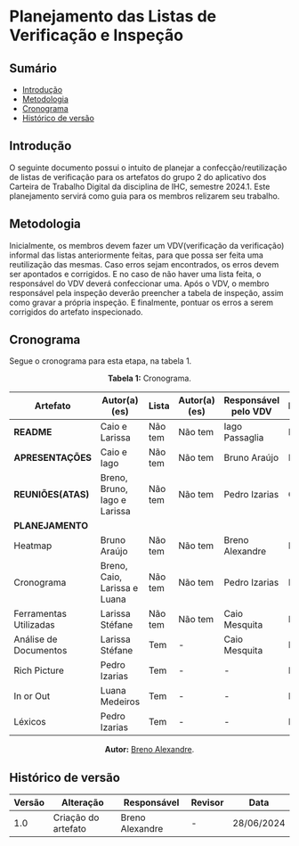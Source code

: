 # Planejamento das Listas de Verificação e Inspeção

## Sumário
* [Introdução](#Introdução)
* [Metodologia](#Metodologia)
* [Cronograma](#Cronograma)
* [Histórico de versão](#Histórico-de-versão)

## Introdução

O seguinte documento possui o intuito de planejar a confecção/reutilização de listas de verificação para os artefatos do grupo 2 do aplicativo dos Carteira de Trabalho Digital da disciplina de IHC, semestre 2024.1. Este planejamento servirá como guia para os membros relizarem seu trabalho.

## Metodologia

Inicialmente, os membros devem fazer um VDV(verificação da verificação) informal das listas anteriormente feitas, para que possa ser feita uma reutilização das mesmas. Caso erros sejam encontrados, os erros devem ser apontados e corrigidos. E no caso de não haver uma lista feita, o responsável do VDV deverá confeccionar uma.
Após o VDV, o membro responsável pela inspeção deverão preencher a tabela de inspeção, assim como gravar a própria inspeção. E finalmente, pontuar os erros a serem corrigidos do artefato inspecionado.

## Cronograma

Segue o cronograma para esta etapa, na tabela 1.

<center>

<b>Tabela 1:</b> Cronograma.

| Artefato                           | Autor(a)(es)                               | Lista      | Autor(a)(es)   | Responsável pelo VDV | Inspecionador(a) | Prioridade |
| ---------------------------------- | ------------------------------------------ | ---------- | -------------- | -------------------- | ---------------- | ---------- |
| **README**                         | Caio e Larissa                             | Não tem    | Não tem        | Iago Passaglia       | Luana Medeiros   | Baixa      |
| **APRESENTAÇÕES**                  | Caio e Iago                                | Não tem    | Não tem        | Bruno Araújo         | Pedro Izarias    | Baixa      |
| **REUNIÕES(ATAS)**                 | Breno, Bruno, Iago e Larissa               | Não tem    | Não tem        | Pedro Izarias        | Caio Mesquita    | Baixa      |
| **PLANEJAMENTO** | | | | | | |
| Heatmap                            | Bruno Araújo                               | Não tem    | Não tem        | Breno Alexandre      | Iago Passaglia   | Baixa      |
| Cronograma                         | Breno, Caio, Larissa e Luana               | Não tem    | Não tem        | Pedro Izarias        | Bruno Araújo     | Baixa      |
| Ferramentas Utilizadas             | Larissa Stéfane                            | Não tem    | Não tem        | Caio Mesquita        | Breno Alexandre  | Baixa      |
| Análise de Documentos             | Larissa Stéfane                            | Tem    |     -    | Caio Mesquita        | Pedro Izarias  | Baixa      |
| Rich Picture             | Pedro Izarias                            | Tem    |     -     |     -     | Pedro Izarias  | Baixa      |
| In or Out             | Luana Medeiros                            | Tem    |    -      |    -      | Pedro Izarias  | Baixa      |
| Léxicos             | Pedro Izarias                            |  Tem    |    -      |    -      | Pedro Izarias  | Baixa      |


<b>Autor:</b> <a href="https://github.com/brenoalexandre0">Breno Alexandre</a>.

</center>

## Histórico de versão

| Versão | Alteração                           | Responsável     | Revisor         | Data       |
| ------ | ----------------------------------- | --------------- | --------------- | ---------- |
| 1.0    | Criação do artefato                 | Breno Alexandre | -               | 28/06/2024 |

